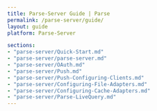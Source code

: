 ```yaml
---
title: Parse-Server Guide | Parse
permalink: /parse-server/guide/
layout: guide
platform: Parse-Server

sections:
- "parse-server/Quick-Start.md"
- "parse-server/parse-server.md"
- "parse-server/OAuth.md"
- "parse-server/Push.md"
- "parse-server/Push-Configuring-Clients.md"
- "parse-server/Configuring-File-Adapters.md"
- "parse-server/Configuring-Cache-Adapters.md"
- "parse-server/Parse-LiveQuery.md"
---
```

